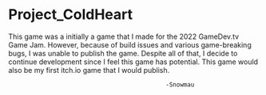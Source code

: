 # Project_ColdHeart

This game was a initially a game that I made for the 2022
GameDev.tv Game Jam. However, because of build issues and
various game-breaking bugs, I was unable to publish the 
game. Despite all of that, I decide to continue development 
since I feel this game has potential. This game would also 
be my first itch.io game that I would publish.

                                                -Snowmau